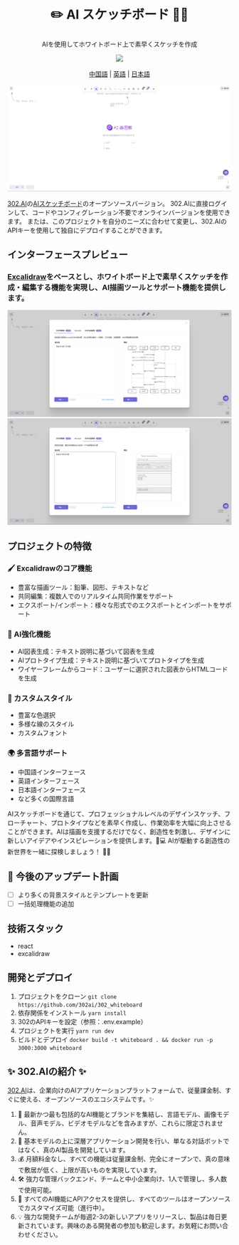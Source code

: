 # <p align="center">✏️ AI スケッチボード 🚀✨</p>
<p align="center">AIを使用してホワイトボード上で素早くスケッチを作成</p>
<p align="center"><a href="https://302.ai/tools/whiteboard/" target="blank"><img src="https://file.302.ai/gpt/imgs/github/302_badge.png" /></a></p >
<p align="center"><a href="README_zh.md">中国語</a> | <a href="README.md">英語</a> | <a href="README_ja.md">日本語</a></p>

![インターフェースプレビュー](docs/画图板.png)

[302.AI](https://302.ai/ja)の[AIスケッチボード](https://302.ai/ja/tools/whiteboard/)のオープンソースバージョン。
302.AIに直接ログインして、コードやコンフィグレーション不要でオンラインバージョンを使用できます。
または、このプロジェクトを自分のニーズに合わせて変更し、302.AIのAPIキーを使用して独自にデプロイすることができます。

## インターフェースプレビュー
### <a href="https://github.com/excalidraw/excalidraw">Excalidraw</a>をベースとし、ホワイトボード上で素早くスケッチを作成・編集する機能を実現し、AI描画ツールとサポート機能を提供します。
![インターフェースプレビュー](docs/画图版1.png)
![インターフェースプレビュー](docs/画图板2.png)

## プロジェクトの特徴
### 🖌️ Excalidrawのコア機能
   - 豊富な描画ツール：鉛筆、図形、テキストなど
   - 共同編集：複数人でのリアルタイム共同作業をサポート
   - エクスポート/インポート：様々な形式でのエクスポートとインポートをサポート

### 🤖 AI強化機能
   - AI図表生成：テキスト説明に基づいて図表を生成
   - AIプロトタイプ生成：テキスト説明に基づいてプロトタイプを生成
   - ワイヤーフレームからコード：ユーザーに選択された図表からHTMLコードを生成

### 🎨 カスタムスタイル
   - 豊富な色選択
   - 多様な線のスタイル
   - カスタムフォント

### 🌍 多言語サポート
  - 中国語インターフェース
  - 英語インターフェース
  - 日本語インターフェース
  - など多くの国際言語

AIスケッチボードを通じて、プロフェッショナルレベルのデザインスケッチ、フローチャート、プロトタイプなどを素早く作成し、作業効率を大幅に向上させることができます。AIは描画を支援するだけでなく、創造性を刺激し、デザインに新しいアイデアやインスピレーションを提供します。🎉💻 AIが駆動する創造性の新世界を一緒に探検しましょう！ 🌟🚀

## 🚩 今後のアップデート計画
- [ ] より多くの背景スタイルとテンプレートを更新
- [ ] 一括処理機能の追加

## 技術スタック
- react
- excalidraw

## 開発とデプロイ
1. プロジェクトをクローン `git clone https://github.com/302ai/302_whiteboard`
2. 依存関係をインストール `yarn install`
3. 302のAPIキーを設定（参照：.env.example）
4. プロジェクトを実行 `yarn run dev`
5. ビルドとデプロイ `docker build -t whiteboard . && docker run -p 3000:3000 whiteboard`

## ✨ 302.AIの紹介 ✨
[302.AI](https://302.ai/ja)は、企業向けのAIアプリケーションプラットフォームで、従量課金制、すぐに使える、オープンソースのエコシステムです。✨
1. 🧠 最新かつ最も包括的なAI機能とブランドを集結し、言語モデル、画像モデル、音声モデル、ビデオモデルなどを含みますが、これらに限定されません。
2. 🚀 基本モデルの上に深層アプリケーション開発を行い、単なる対話ボットではなく、真のAI製品を開発しています。
3. 💰 月額料金なし、すべての機能は従量課金制、完全にオープンで、真の意味で敷居が低く、上限が高いものを実現しています。
4. 🛠 強力な管理バックエンド、チームと中小企業向け、1人で管理し、多人数で使用可能。
5. 🔗 すべてのAI機能にAPIアクセスを提供し、すべてのツールはオープンソースでカスタマイズ可能（進行中）。
6. 💡 強力な開発チームが毎週2-3の新しいアプリをリリースし、製品は毎日更新されています。興味のある開発者の参加も歓迎します。お気軽にお問い合わせください。